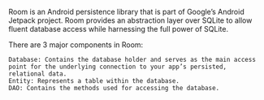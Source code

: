 Room is an Android persistence library that is part of Google’s Android Jetpack project. Room provides an abstraction layer over SQLite to allow fluent database access while harnessing the full power of SQLite.

There are 3 major components in Room:

    Database: Contains the database holder and serves as the main access point for the underlying connection to your app’s persisted, relational data.
    Entity: Represents a table within the database.
    DAO: Contains the methods used for accessing the database.
